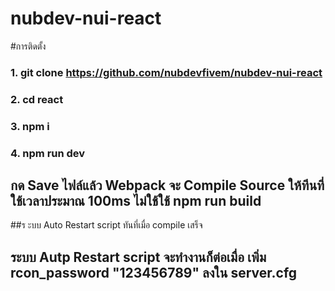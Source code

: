 # nubdev-nui-react

#การติดตั้ง
### 1. git clone https://github.com/nubdevfivem/nubdev-nui-react
### 2. cd react
### 3. npm i
### 4. npm run dev

## กด Save ไฟล์แล้ว Webpack จะ Compile Source ให้ทีนที่ ใช้เวลาประมาณ 100ms ไม่ใช้ใช้ npm run build
##ร ะบบ Auto Restart script ทันที่เมื่อ compile เสร็จ
## ระบบ Autp Restart script จะทำงานก็ต่อเมื่อ เพิ่ม rcon_password "123456789" ลงใน server.cfg

